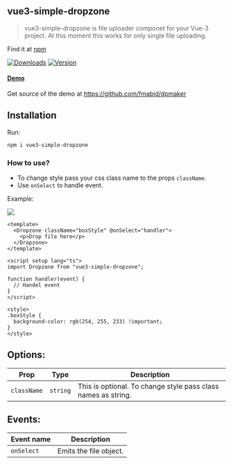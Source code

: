 ## vue3-simple-dropzone

> vue3-simple-dropzone is file uploader componet for your Vue-3 project. At this moment this works for only single file uploading.

Find it at [npm](https://www.npmjs.com/package/vue3-simple-dropzone)

<a href="https://www.npmjs.com/package/vue3-simple-dropzone"><img src="https://img.shields.io/npm/dt/vue3-simple-dropzone.svg?style=flat-square" alt="Downloads"></a>
<a href="https://www.npmjs.com/package/vue3-simple-dropzone"><img src="https://img.shields.io/npm/v/vue3-simple-dropzone.svg?style=flat-square" alt="Version"></a>

#### [Demo](dpmaker.vercel.app)
Get source of the demo at https://github.com/fmabid/dpmaker

## Installation

Run:

```bash
npm i vue3-simple-dropzone
```

### How to use?

- To change style pass your css class name to the props `className`.
- Use `onSelect` to handle event.

Example:

![](https://raw.githubusercontent.com/fmabid/vue3-simple-dropzone/master/doc/images/view.png)

```vue
<template>
  <Dropzone className="boxStyle" @onSelect="handler">
    <p>Drop file here</p>
  </Dropzone>
</template>

<script setup lang="ts">
import Dropzone from "vue3-simple-dropzone";

function handler(event) {
  // Handel event
}
</script>

<style>
.boxStyle {
  background-color: rgb(254, 255, 233) !important;
}
</style>
```

## Options:

| Prop        | Type     | Description                                                   |
| ----------- | -------- | ------------------------------------------------------------- |
| `className` | `string` | This is optional. To change style pass class names as string. |

## Events:

| Event name | Description            |
| ---------- | ---------------------- |
| `onSelect` | Emits the file object. |
